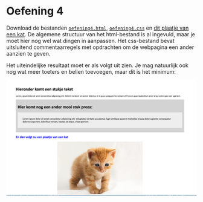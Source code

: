 # Oefening 4

Download de bestanden [`oefening4.html`](../../bestanden/oefening4.html), [`oefening4.css`](../../bestanden/oefening4.css) en [dit plaatje van een kat](../../bestanden/kat.jpeg). De algemene structuur van het html-bestand is al ingevuld, maar je moet hier nog wel wat dingen in aanpassen. Het css-bestand bevat uitsluitend commentaarregels met opdrachten om de webpagina een ander aanzien te geven.

Het uiteindelijke resultaat moet er als volgt uit zien. Je mag natuurlijk ook nog wat meer toeters en bellen toevoegen, maar dit is het minimum:

![Voorbeeld van het eindresultaat](imgs/oefening4.png)

